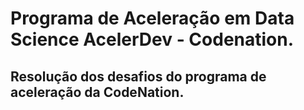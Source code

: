 # Programa de Aceleração em Data Science AcelerDev - Codenation.
## Resolução dos desafios do programa de aceleração da CodeNation.
